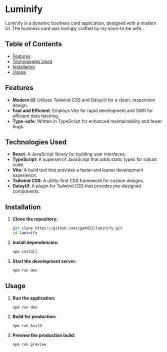 # Luminify

Luminify is a dynamic business card application, designed with a modern UI. The business card was lovingly crafted by my soon-to-be wife.

## Table of Contents

- [Features](#features)
- [Technologies Used](#technologies-used)
- [Installation](#installation)
- [Usage](#usage)

## Features

- **Modern UI**: Utilizes Tailwind CSS and DaisyUI for a clean, responsive design.
- **Fast and Efficient**: Employs Vite for rapid development and SWR for efficient data fetching.
- **Type-safe**: Written in TypeScript for enhanced maintainability and fewer bugs.

## Technologies Used

- **React**: A JavaScript library for building user interfaces.
- **TypeScript**: A superset of JavaScript that adds static types for robust code.
- **Vite**: A build tool that provides a faster and leaner development experience.
- **Tailwind CSS**: A utility-first CSS framework for custom designs.
- **DaisyUI**: A plugin for Tailwind CSS that provides pre-designed components.

## Installation

1. **Clone the repository:**

   ```sh
   git clone https://github.com/cgadd21/luminify.git
   cd luminify
   ```

2. **Install dependencies:**

   ```sh
   npm install
   ```

3. **Start the development server:**

   ```sh
   npm run dev
   ```

## Usage

1. **Run the application:**

   ```sh
   npm run dev
   ```

2. **Build for production:**

   ```sh
   npm run build
   ```

3. **Preview the production build:**

   ```sh
   npm run preview
   ```
